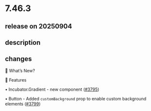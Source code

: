 # 7.46.3

## release on 20250904
## description
## changes
🚀 What’s New?

🎁 Features

• Incubator.Gradient - new component (<a class="issue-link js-issue-link" data-error-text="Failed to load title" data-id="3341172340" data-permission-text="Title is private" data-url="https://github.com/wix/react-native-ui-lib/issues/3795" data-hovercard-type="pull_request" data-hovercard-url="/wix/react-native-ui-lib/pull/3795/hovercard" href="https://github.com/wix/react-native-ui-lib/pull/3795">#3795</a>)  

• Button - Added <code>customBackground</code> prop to enable custom background elements (<a class="issue-link js-issue-link" data-error-text="Failed to load title" data-id="3379466140" data-permission-text="Title is private" data-url="https://github.com/wix/react-native-ui-lib/issues/3799" data-hovercard-type="pull_request" data-hovercard-url="/wix/react-native-ui-lib/pull/3799/hovercard" href="https://github.com/wix/react-native-ui-lib/pull/3799">#3799</a>)

